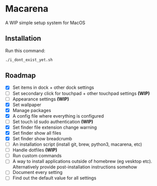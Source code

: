 # Macarena
A WIP simple setup system for MacOS

## Installation
Run this command: 
```bash
./i_dont_exist_yet.sh
```

## Roadmap
- [x] Set items in dock + other dock settings
- [ ] Set secondary click for touchpad + other touchpad settings **(WIP)**
- [ ] Appearance settings **(WIP)**
- [x] Set wallpaper
- [x] Manage packages
- [x] A config file where everything is configured
- [ ] Set touch id sudo authentication **(WIP)**
- [x] Set finder file extension change warning
- [x] Set finder show all files
- [x] Set finder show breadcrumb
- [ ] An installation script (install git, brew, python3, macarena, etc)
- [ ] Handle dotfiles **(WIP)**
- [ ] Run custom commands
- [ ] A way to install applications outside of homebrew (eg vesktop etc). Alternatively provide post-installation instructions somehow
- [ ] Document every setting
- [ ] Find out the default value for all settings